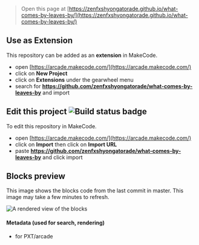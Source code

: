  


> Open this page at [https://zenfxshyongatorade.github.io/what-comes-by-leaves-by/](https://zenfxshyongatorade.github.io/what-comes-by-leaves-by/)

## Use as Extension

This repository can be added as an **extension** in MakeCode.

* open [https://arcade.makecode.com/](https://arcade.makecode.com/)
* click on **New Project**
* click on **Extensions** under the gearwheel menu
* search for **https://github.com/zenfxshyongatorade/what-comes-by-leaves-by** and import

## Edit this project ![Build status badge](https://github.com/zenfxshyongatorade/what-comes-by-leaves-by/workflows/MakeCode/badge.svg)

To edit this repository in MakeCode.

* open [https://arcade.makecode.com/](https://arcade.makecode.com/)
* click on **Import** then click on **Import URL**
* paste **https://github.com/zenfxshyongatorade/what-comes-by-leaves-by** and click import

## Blocks preview

This image shows the blocks code from the last commit in master.
This image may take a few minutes to refresh.

![A rendered view of the blocks](https://github.com/zenfxshyongatorade/what-comes-by-leaves-by/raw/master/.github/makecode/blocks.png)

#### Metadata (used for search, rendering)

* for PXT/arcade
<script src="https://makecode.com/gh-pages-embed.js"></script><script>makeCodeRender("{{ site.makecode.home_url }}", "{{ site.github.owner_name }}/{{ site.github.repository_name }}");</script>

